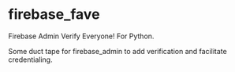 # firebase_fave
Firebase Admin Verify Everyone!  For Python.

Some duct tape for firebase_admin to add verification and facilitate credentialing.
